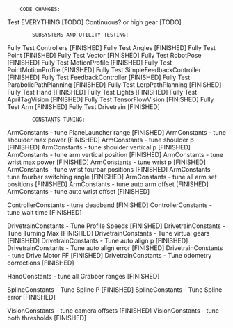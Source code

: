         CODE CHANGES:
Test EVERYTHING         [TODO]
Continuous? or high gear     [TODO]

            SUBSYSTEMS AND UTILITY TESTING:
Fully Test Controllers                  [FINISHED]
Fully Test Angles                       [FINISHED]
Fully Test Point                        [FINISHED]
Fully Test Vector                       [FINISHED]
Fully Test RobotPose                    [FINISHED]
Fully Test MotionProfile                [FINISHED]
Fully Test PointMotionProfile           [FINISHED]
Fully Test SimpleFeedbackController     [FINISHED]
Fully Test FeedbackController           [FINISHED]
Fully Test ParabolicPathPlanning        [FINISHED]
Fully Test LerpPathPlanning             [FINISHED]
Fully Test Hand                         [FINISHED]
Fully Test Lights                       [FINISHED]
Fully Test AprilTagVision               [FINISHED]
Fully Test TensorFlowVision             [FINISHED]
Fully Test Arm                          [FINISHED]
Fully Test Drivetrain                   [FINISHED]

            CONSTANTS TUNING:
ArmConstants - tune PlaneLauncher range         [FINISHED]
ArmConstants - tune shoulder max power          [FINISHED]
ArmConstants - tune shoulder p                  [FINISHED]
ArmConstants - tune shoulder vertical p         [FINISHED]
ArmConstants - tune arm vertical position       [FINISHED]
ArmConstants - tune wrist max power             [FINISHED]
ArmConstants - tune wrist p                     [FINISHED]
ArmConstants - tune wrist fourbar positions     [FINISHED]
ArmConstants - tune fourbar switching angle     [FINISHED]
ArmConstants - tune all arm set positions       [FINISHED]
ArmConstants - tune auto arm offset             [FINISHED]
ArmConstants - tune auto wrist offset           [FINISHED]


ControllerConstants - tune deadband             [FINISHED]
ControllerConstants - tune wait time            [FINISHED]

DrivetrainConstants - Tune Profile Speeds       [FINISHED]
DrivetrainConstants - Tune Turning Max          [FINISHED]
DrivetrainConstants - Tune virtual gears        [FINISHED]
DrivetrainConstants - Tune auto align p         [FINISHED]
DrivetrainConstants - Tune auto align error     [FINISHED]
DrivetrainConstants - tune Drive Motor FF       [FINISHED]
DrivetrainConstants - Tune odometry corrections [FINISHED]

HandConstants - tune all Grabber ranges         [FINISHED]

SplineConstants - Tune Spline P                 [FINISHED]
SplineConstants - Tune Spline error             [FINISHED]

VisionConstants - tune camera offsets           [FINISHED]
VisionConstants - tune both thresholds          [FINISHED]